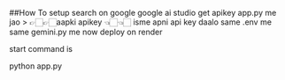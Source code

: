 ##How To setup
search on google
google ai studio 
get apikey
app.py me jao > 👉🏻👉🏻aapki apikey 👈🏻👈🏻
isme apni api key daalo
same .env me
same gemini.py me 
now deploy on render

start command is

python app.py
